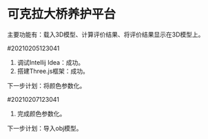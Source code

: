 # 可克拉大桥养护平台
主要功能有：载入3D模型、计算评价结果、将评价结果显示在3D模型上。

#20210205123041

1. 调试Intellij Idea：成功。
2. 搭建Three.js框架：成功。

下一步计划：将颜色参数化。

#20210207123041

1. 完成颜色参数化。

下一步计划：导入obj模型。
